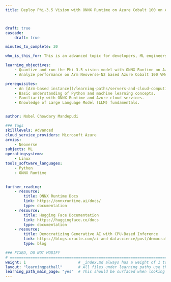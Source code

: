 ```yaml
---
title: Deploy Phi-3.5 Vision with ONNX Runtime on Azure Cobalt 100 on Arm



draft: true
cascade:
    draft: true

minutes_to_complete: 30

who_is_this_for: This is an advanced topic for developers, ML engineers, and cloud practitioners looking to deploy Microsoft's Phi Models on Arm-based servers using ONNX Runtime.

learning_objectives:
    - Quantize and run the Phi-3.5 vision model with ONNX Runtime on Azure.
    - Analyze performance on Arm Neoverse-N2 based Azure Cobalt 100 VMs.

prerequisites:
    - An [Arm-based instance](/learning-paths/servers-and-cloud-computing/csp/) from an appropriate cloud service provider. This Learning Path has been tested on a Microsoft Azure Cobalt 100 virtual machine with 32 cores, 8GB of RAM, and 32GB of disk space.
    - Basic understanding of Python and machine learning concepts.
    - Familiarity with ONNX Runtime and Azure cloud services.
    - Knowledge of Large Language Model (LLM) fundamentals.


author: Nobel Chowdary Mandepudi

### Tags
skilllevels: Advanced
cloud_service_providers: Microsoft Azure
armips:
    - Neoverse
subjects: ML
operatingsystems:
    - Linux
tools_software_languages:
    - Python
    - ONNX Runtime
   

further_reading:
    - resource:
        title: ONNX Runtime Docs
        link: https://onnxruntime.ai/docs/
        type: documentation
    - resource:
        title: Hugging Face Documentation
        link: https://huggingface.co/docs
        type: documentation
    - resource:
        title: Democratizing Generative AI with CPU-Based Inference
        link: https://blogs.oracle.com/ai-and-datascience/post/democratizing-generative-ai-with-cpu-based-inference
        type: blog

### FIXED, DO NOT MODIFY
# ================================================================================
weight: 1                       # _index.md always has a weight of 1 to order correctly
layout: "learningpathall"       # All files under learning paths use this wrapper
learning_path_main_page: "yes"  # This should be surfaced when looking for related content. Only set for _index.md of learning path content.
---
```

